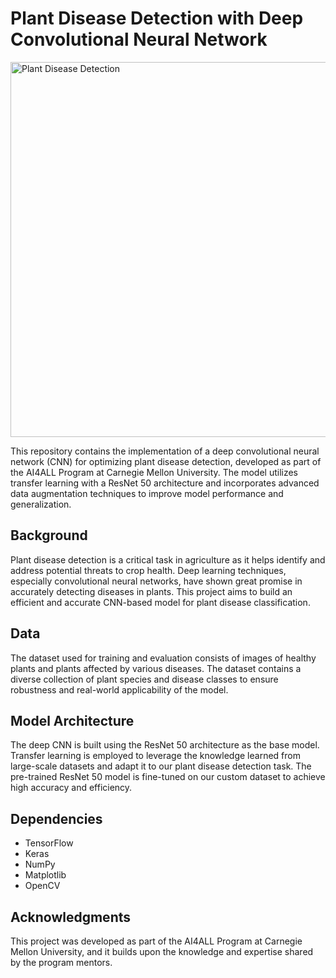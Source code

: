 # Plant Disease Detection with Deep Convolutional Neural Network

  <img src="https://qyuo.dev/AI4ALL_PDD.svg" alt="Plant Disease Detection" width="600">


This repository contains the implementation of a deep convolutional neural network (CNN) for optimizing plant disease detection, developed as part of the AI4ALL Program at Carnegie Mellon University. The model utilizes transfer learning with a ResNet 50 architecture and incorporates advanced data augmentation techniques to improve model performance and generalization.

## Background 

Plant disease detection is a critical task in agriculture as it helps identify and address potential threats to crop health. Deep learning techniques, especially convolutional neural networks, have shown great promise in accurately detecting diseases in plants. This project aims to build an efficient and accurate CNN-based model for plant disease classification.

## Data

The dataset used for training and evaluation consists of images of healthy plants and plants affected by various diseases. The dataset contains a diverse collection of plant species and disease classes to ensure robustness and real-world applicability of the model.

## Model Architecture

The deep CNN is built using the ResNet 50 architecture as the base model. Transfer learning is employed to leverage the knowledge learned from large-scale datasets and adapt it to our plant disease detection task. The pre-trained ResNet 50 model is fine-tuned on our custom dataset to achieve high accuracy and efficiency.

## Dependencies

- TensorFlow
- Keras
- NumPy
- Matplotlib
- OpenCV

## Acknowledgments

This project was developed as part of the AI4ALL Program at Carnegie Mellon University, and it builds upon the knowledge and expertise shared by the program mentors.
